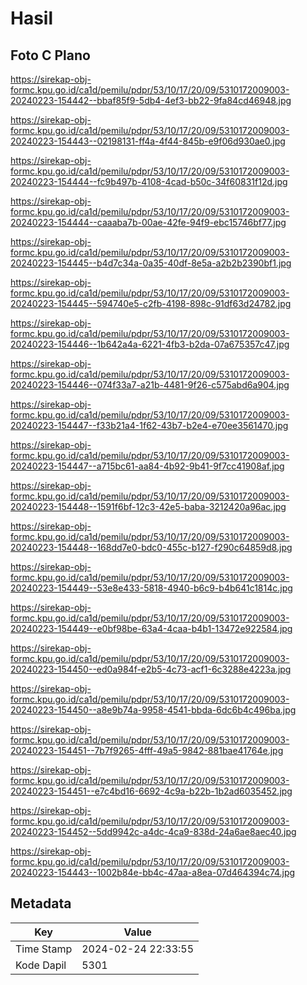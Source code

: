 # Hasil

## Foto C Plano

https://sirekap-obj-formc.kpu.go.id/ca1d/pemilu/pdpr/53/10/17/20/09/5310172009003-20240223-154442--bbaf85f9-5db4-4ef3-bb22-9fa84cd46948.jpg

https://sirekap-obj-formc.kpu.go.id/ca1d/pemilu/pdpr/53/10/17/20/09/5310172009003-20240223-154443--02198131-ff4a-4f44-845b-e9f06d930ae0.jpg

https://sirekap-obj-formc.kpu.go.id/ca1d/pemilu/pdpr/53/10/17/20/09/5310172009003-20240223-154444--fc9b497b-4108-4cad-b50c-34f60831f12d.jpg

https://sirekap-obj-formc.kpu.go.id/ca1d/pemilu/pdpr/53/10/17/20/09/5310172009003-20240223-154444--caaaba7b-00ae-42fe-94f9-ebc15746bf77.jpg

https://sirekap-obj-formc.kpu.go.id/ca1d/pemilu/pdpr/53/10/17/20/09/5310172009003-20240223-154445--b4d7c34a-0a35-40df-8e5a-a2b2b2390bf1.jpg

https://sirekap-obj-formc.kpu.go.id/ca1d/pemilu/pdpr/53/10/17/20/09/5310172009003-20240223-154445--594740e5-c2fb-4198-898c-91df63d24782.jpg

https://sirekap-obj-formc.kpu.go.id/ca1d/pemilu/pdpr/53/10/17/20/09/5310172009003-20240223-154446--1b642a4a-6221-4fb3-b2da-07a675357c47.jpg

https://sirekap-obj-formc.kpu.go.id/ca1d/pemilu/pdpr/53/10/17/20/09/5310172009003-20240223-154446--074f33a7-a21b-4481-9f26-c575abd6a904.jpg

https://sirekap-obj-formc.kpu.go.id/ca1d/pemilu/pdpr/53/10/17/20/09/5310172009003-20240223-154447--f33b21a4-1f62-43b7-b2e4-e70ee3561470.jpg

https://sirekap-obj-formc.kpu.go.id/ca1d/pemilu/pdpr/53/10/17/20/09/5310172009003-20240223-154447--a715bc61-aa84-4b92-9b41-9f7cc41908af.jpg

https://sirekap-obj-formc.kpu.go.id/ca1d/pemilu/pdpr/53/10/17/20/09/5310172009003-20240223-154448--1591f6bf-12c3-42e5-baba-3212420a96ac.jpg

https://sirekap-obj-formc.kpu.go.id/ca1d/pemilu/pdpr/53/10/17/20/09/5310172009003-20240223-154448--168dd7e0-bdc0-455c-b127-f290c64859d8.jpg

https://sirekap-obj-formc.kpu.go.id/ca1d/pemilu/pdpr/53/10/17/20/09/5310172009003-20240223-154449--53e8e433-5818-4940-b6c9-b4b641c1814c.jpg

https://sirekap-obj-formc.kpu.go.id/ca1d/pemilu/pdpr/53/10/17/20/09/5310172009003-20240223-154449--e0bf98be-63a4-4caa-b4b1-13472e922584.jpg

https://sirekap-obj-formc.kpu.go.id/ca1d/pemilu/pdpr/53/10/17/20/09/5310172009003-20240223-154450--ed0a984f-e2b5-4c73-acf1-6c3288e4223a.jpg

https://sirekap-obj-formc.kpu.go.id/ca1d/pemilu/pdpr/53/10/17/20/09/5310172009003-20240223-154450--a8e9b74a-9958-4541-bbda-6dc6b4c496ba.jpg

https://sirekap-obj-formc.kpu.go.id/ca1d/pemilu/pdpr/53/10/17/20/09/5310172009003-20240223-154451--7b7f9265-4fff-49a5-9842-881bae41764e.jpg

https://sirekap-obj-formc.kpu.go.id/ca1d/pemilu/pdpr/53/10/17/20/09/5310172009003-20240223-154451--e7c4bd16-6692-4c9a-b22b-1b2ad6035452.jpg

https://sirekap-obj-formc.kpu.go.id/ca1d/pemilu/pdpr/53/10/17/20/09/5310172009003-20240223-154452--5dd9942c-a4dc-4ca9-838d-24a6ae8aec40.jpg

https://sirekap-obj-formc.kpu.go.id/ca1d/pemilu/pdpr/53/10/17/20/09/5310172009003-20240223-154443--1002b84e-bb4c-47aa-a8ea-07d464394c74.jpg


## Metadata

| Key        | Value               |
| ---------- | ------------------- |
| Time Stamp | 2024-02-24 22:33:55 |
| Kode Dapil | 5301                |



